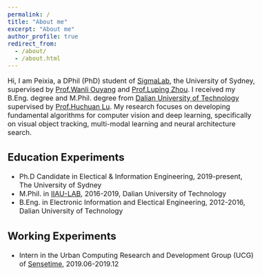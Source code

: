 ```yaml
---
permalink: /
title: "About me"
excerpt: "About me"
author_profile: true
redirect_from: 
  - /about/
  - /about.html
---
```


<style type="text/css">
  body{
  font-size: 12pt;
}
</style>

Hi, I am Peixia, a DPhil (PhD) student of [SigmaLab](https://sigmalab-usyd.github.io/), the University of Sydney, supervised by [Prof.Wanli Ouyang](https://wlouyang.github.io/) and [Prof.Luping Zhou](https://www.sydney.edu.au/engineering/about/our-people/academic-staff/luping-zhou.html). I received my B.Eng. degree and M.Phil. degree from [Dalian University of Technology](https://www.dlut.edu.cn/) supervised by [Prof.Huchuan Lu](http://ice.dlut.edu.cn/lu/).
My research focuses on developing fundamental algorithms for computer vision and deep learning, specifically on visual object tracking, multi-modal learning and neural architecture search. 


Education Experiments
------
* Ph.D Candidate in Electical & Information Engineering, 2019-present, The University of Sydney
* M.Phil. in [IIAU-LAB](http://ice.dlut.edu.cn/lu/), 2016-2019, Dalian University of Technology
* B.Eng. in Electronic Information and Electical Engineering, 2012-2016, Dalian University of Technology

Working Experiments
------
* Intern in the Urban Computing Research and Development Group (UCG) of [Sensetime](https://www.sensetime.com/cn), 2019.06-2019.12

